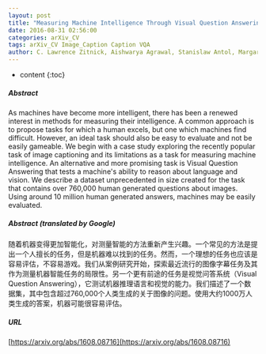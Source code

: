 ```yaml
---
layout: post
title: "Measuring Machine Intelligence Through Visual Question Answering"
date: 2016-08-31 02:56:00
categories: arXiv_CV
tags: arXiv_CV Image_Caption Caption VQA
author: C. Lawrence Zitnick, Aishwarya Agrawal, Stanislaw Antol, Margaret Mitchell, Dhruv Batra, Devi Parikh
---
```


* content
{:toc}

##### Abstract
As machines have become more intelligent, there has been a renewed interest in methods for measuring their intelligence. A common approach is to propose tasks for which a human excels, but one which machines find difficult. However, an ideal task should also be easy to evaluate and not be easily gameable. We begin with a case study exploring the recently popular task of image captioning and its limitations as a task for measuring machine intelligence. An alternative and more promising task is Visual Question Answering that tests a machine's ability to reason about language and vision. We describe a dataset unprecedented in size created for the task that contains over 760,000 human generated questions about images. Using around 10 million human generated answers, machines may be easily evaluated.

##### Abstract (translated by Google)
随着机器变得更加智能化，对测量智能的方法重新产生兴趣。一个常见的方法是提出一个人擅长的任务，但是机器难以找到的任务。然而，一个理想的任务也应该是容易评估，不容易游戏。我们从案例研究开始，探索最近流行的图像字幕任务及其作为测量机器智能任务的局限性。另一个更有前途的任务是视觉问答系统（Visual Question Answering），它测试机器推理语言和视觉的能力。我们描述了一个数据集，其中包含超过760,000个人类生成的关于图像的问题。使用大约1000万人类生成的答案，机器可能很容易评估。

##### URL
[https://arxiv.org/abs/1608.08716](https://arxiv.org/abs/1608.08716)


